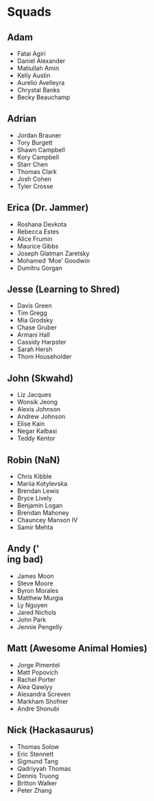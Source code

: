 # Squads

## Adam

- Fatai Agiri
- Daniel Alexander
- Matiullah Amin
- Kelly Austin
- Aurelio Avelleyra
- Chrystal Banks
- Becky Beauchamp

## Adrian

- Jordan Brauner
- Tory Burgett
- Shawn	Campbell
- Kory Campbell
- Starr	Chen
- Thomas Clark
- Josh Cohen
- Tyler	Crosse

## Erica (Dr. Jammer)

- Roshana	Devkota
- Rebecca	Estes
- Alice	Frumin
- Maurice	Gibbs
- Joseph	Glatman Zaretsky
- Mohamed ‘Moe’	Goodwin
- Dumitru	Gorgan

## Jesse (Learning to Shred)

- Davis	Green
- Tim	Gregg
- Mia	Grodsky
- Chase	Gruber
- Armani	Hall
- Cassidy	Harpster
- Sarah	Hersh
- Thom	Householder

## John (Skwahd)

- Liz	Jacques
- Wonsik	Jeong
- Alexis	Johnson
- Andrew	Johnson
- Elise	Kain
- Negar	Kalbasi
- Teddy	Kentor

## Robin (NaN)

- Chris	Kibble
- Mariia	Kotylevska
- Brendan	Lewis
- Bryce	Lively
- Benjamin	Logan
- Brendan	Mahoney
- Chauncey	Manson IV
- Samir	Mehta

## Andy ('<br>ing bad)

- James	Moon
- Steve	Moore
- Byron	Morales
- Matthew	Murgia
- Ly	Nguyen
- Jared	Nichols
- John	Park
- Jennie	Pengelly

## Matt (Awesome Animal Homies)

- Jorge	Pimentel
- Matt	Popovich
- Rachel	Porter
- Alea	Qawiyy
- Alexandra	Screven
- Markham	Shofner
- Andre	Shonubi

## Nick (Hackasaurus)

- Thomas	Solow
- Eric	Stennett
- Sigmund	Tang
- Qadriyyah	Thomas
- Dennis	Truong
- Britton	Walker
- Peter	Zhang
